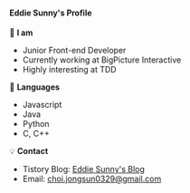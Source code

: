 #### Eddie Sunny's Profile

:eyes: **I am**
- Junior Front-end Developer
- Currently working at BigPicture Interactive
- Highly interesting at TDD

:orange_book: **Languages**
- Javascript
- Java
- Python
- C, C++

:bulb: **Contact**
- Tistory Blog: [Eddie Sunny's Blog](https://eddie-sunny.tistory.com/)
- Email: [choi.jongsun0329@gmail.com](https://mail.google.com/mail/u/0/?view=cm&fs=1&tf=1&source=mailto&to=choi.jongsun0329@gmail.com)
